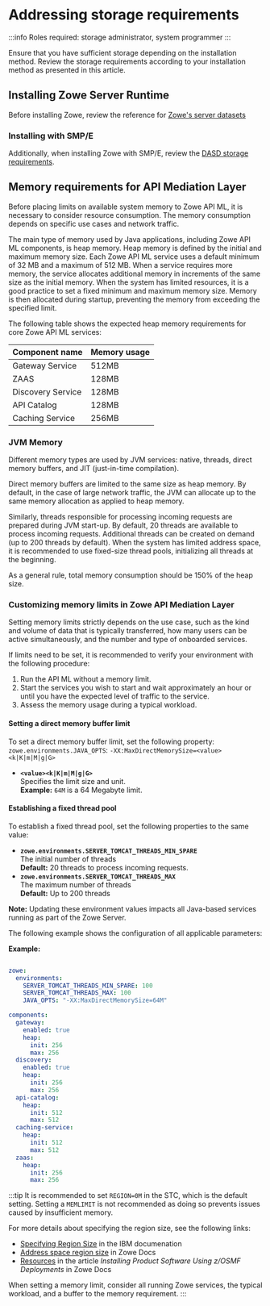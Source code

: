 # Addressing storage requirements 

:::info Roles required: storage administrator, system programmer
:::

Ensure that you have sufficient storage depending on the installation method. Review the storage requirements according 
to your installation method as presented in this article. 

## Installing Zowe Server Runtime

Before installing Zowe, review the reference for [Zowe's server datasets](../appendix/server-datasets.md)

### Installing with SMP/E

Additionally, when installing Zowe with SMP/E, review the [DASD storage requirements](../user-guide/install-zowe-smpe-overview.md#dasd-storage-requirements).

## Memory requirements for API Mediation Layer

Before placing limits on available system memory to Zowe API ML, it is necessary to consider resource consumption. 
The memory consumption depends on specific use cases and network traffic.

The main type of memory used by Java applications, including Zowe API ML components, is heap memory. Heap memory is defined by the initial and maximum memory size. 
Each Zowe API ML service uses a default minimum of 32 MB and a maximum of 512 MB. When a service requires more memory, the service allocates additional memory in increments of the same size as the initial memory. When the system has limited resources, it is a good practice to set a fixed minimum and maximum memory size. Memory is then allocated during startup, preventing the memory from exceeding the specified limit.

The following table shows the expected heap memory requirements for core Zowe API ML services:

Component name | Memory usage
---|---
Gateway Service | 512MB
ZAAS | 128MB
Discovery Service | 128MB
API Catalog | 128MB
Caching Service | 256MB

### JVM Memory

Different memory types are used by JVM services: native, threads, direct memory buffers, and JIT (just-in-time compilation). 

Direct memory buffers are limited to the same size as heap memory. By default, in the case of large network traffic, the JVM can allocate up to the same memory allocation as applied to heap memory.

Similarly, threads responsible for processing incoming requests are prepared during JVM start-up. By default, 20 threads are available to process incoming requests. Additional threads can be created on demand (up to 200 threads by default). When the system has limited address space, it is recommended to use fixed-size thread pools, initializing all threads at the beginning.

As a general rule, total memory consumption should be 150% of the heap size. 

### Customizing memory limits in Zowe API Mediation Layer

Setting memory limits strictly depends on the use case, such as the kind and volume of data that is typically transferred, how many users can be active simultaneously, and the number and type of onboarded services. 

If limits need to be set, it is recommended to verify your environment with the following procedure:
1. Run the API ML without a memory limit.
2. Start the services you wish to start and wait approximately an hour or until you have the expected level of traffic to the service.
3. Assess the memory usage during a typical workload.

#### Setting a direct memory buffer limit

To set a direct memory buffer limit, set the following property:
  `zowe.environments.JAVA_OPTS`: `-XX:MaxDirectMemorySize=<value><k|K|m|M|g|G>`

* **`<value><k|K|m|M|g|G>`**  
Specifies the limit size and unit.  
**Example:** `64M` is a 64 Megabyte limit.

#### Establishing a fixed thread pool

To establish a fixed thread pool, set the following properties to the same value:
* **`zowe.environments.SERVER_TOMCAT_THREADS_MIN_SPARE`**  
The initial number of threads  
**Default:** 20 threads to process incoming requests. 
* **`zowe.environments.SERVER_TOMCAT_THREADS_MAX`**  
The maximum number of threads  
**Default:** Up to 200 threads

**Note:** Updating these environment values impacts all Java-based services running as part of the Zowe Server.

The following example shows the configuration of all applicable parameters:

**Example:**

```yaml

zowe:
  environments:
    SERVER_TOMCAT_THREADS_MIN_SPARE: 100
    SERVER_TOMCAT_THREADS_MAX: 100
    JAVA_OPTS: "-XX:MaxDirectMemorySize=64M"

components:
  gateway:
    enabled: true
    heap:
      init: 256
      max: 256
  discovery:
    enabled: true
    heap:
      init: 256
      max: 256
  api-catalog:
    heap:
      init: 512
      max: 512
  caching-service:
    heap:
      init: 512
      max: 512
  zaas:
    heap:
      init: 256
      max: 256
```

:::tip
It is recommended to set `REGION=0M` in the STC, which is the default setting. Setting a `MEMLIMIT` is not recommended as doing so prevents issues caused by insufficient memory. 

For more details about specifying the region size, see the following links:  
* [Specifying Region Size](https://www.ibm.com/docs/en/zos/3.1.0?topic=limit-specifying-region-size) in the IBM documenation
* [Address space region size](../user-guide/configure-uss.md#address-space-region-size) in Zowe Docs
* [Resources](../user-guide/install-zowe-pswi-deployment.md#resources-) in the article _Installing Product Software Using z/OSMF Deployments_ in Zowe Docs

When setting a memory limit, consider all running Zowe services, the typical workload, and a buffer to the memory requirement.
:::
